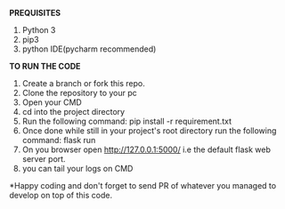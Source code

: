 **PREQUISITES**
1. Python 3
2. pip3
3. python IDE(pycharm recommended)

**TO RUN THE CODE**

1. Create a branch or fork this repo.
2. Clone the repository to your pc
3. Open your CMD
4. cd into the project directory
5. Run the following command: pip install -r requirement.txt
6. Once done while still in your project's root directory run the following command: flask run
7. On you browser open http://127.0.0.1:5000/ i.e the default flask web server port.
8. you can tail your logs on CMD

*Happy coding and don't forget to send PR of whatever you managed to develop on top of this code.
